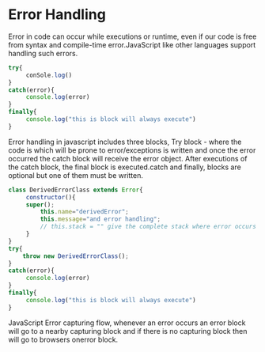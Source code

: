 # Error Handling

Error in code can occur while executions or runtime, even if our code is free from syntax and compile-time error.JavaScript like other languages support handling such errors.

```js
try{
     conSole.log()
}
catch(error){
     console.log(error)
}
finally{
     console.log("this is block will always execute")
}
```

Error handling in javascript includes three blocks, Try block - where the code is which will be prone to error/exceptions is written and once the error occurred the catch block will receive the error object. After executions of the catch block, the final block is executed.catch and finally, blocks are optional but one of them must be written.

```js
class DerivedErrorClass extends Error{
     constructor(){
     super();
         this.name="derivedError";
         this.message="and error handling";
         // this.stack = "" give the complete stack where error occurs
     }
}
try{
    throw new DerivedErrorClass();
}
catch(error){
     console.log(error)
}
finally{
     console.log("this is block will always execute")
}
```

JavaScript Error capturing flow, whenever an error occurs an error block will go to a nearby capturing block and if there is no capturing block then will go to browsers onerror block.
